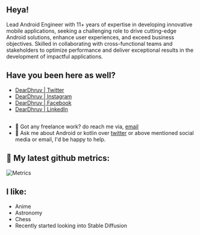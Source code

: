 ## Heya!

Lead Android Engineer with 11+ years of expertise in developing innovative mobile applications, seeking a challenging role to drive cutting-edge Android solutions, enhance user experiences, and exceed business objectives. Skilled in collaborating with cross-functional teams and stakeholders to optimize performance and deliver exceptional results in the development of impactful applications.

## Have you been here as well?
- [DearDhruv | Twitter](https://twitter.com/DearDhruv)
- [DearDhruv | Instagram](https://instagram.com/DearDhruv)
- [DearDhruv | Facebook](https://facebook.com/DearDhruv)
- [DearDhruv | LinkedIn](https://linkedin.com/in/DearDhruv)

##
- 💼 Got any freelance work? do reach me via, [email](mailto:dhruv.time@gmail.com)
- 💬 Ask me about Android or kotlin over [twitter](https://twitter.com/DearDhruv) or above mentioned social media or email, I'd be happy to help.


## 🔔 My latest github metrics:
![Metrics](https://metrics.lecoq.io/deardhruv?template=classic&base=header%2C%20activity%2C%20community%2C%20repositories%2C%20metadata&base.indepth=true&base.hireable=true&base.skip=false&config.timezone=Europe%2FCopenhagen)

## I like:
- Anime
- Astronomy
- Chess
- Recently started looking into Stable Diffusion
